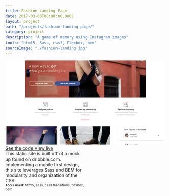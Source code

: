 ```yaml
---
title: Fashion Landing Page
date: 2017-03-03T08:00:00.000Z
layout: project
path: "/projects/fashion-landing-page/"
category: project
description: "A game of memory using Instagram images"
tools: "html5, Sass, css3, Flexbox, bem"
sourceImage: "./fashion-landing.jpg"
---
```


<div class="projects-container">
  <a target="_blank" href="https://rachelumunoz.github.io/dribbble-code-up-2/">
    <img id="project-image" src="./fashion-landing.jpg" alt="Fashion Landing Page thumbnail">
  </a>
  
  
  <div class="project-info" style="width:50%;">
    <div class="project-links">
      <a class="project-links__link" target="_blank" href="https://github.com/rachelumunoz/dribbble-code-up-2"> 
        <span class="text"> See the code </span>
        <span class="icon"> <i class="fa fa-code" aria-hidden="true"></i> </span>
      </a>
      <a class="project-links__link" target="_blank" href="https://rachelumunoz.github.io/dribbble-code-up-2/">
        <span class="text"> View live </span>
        <span class="icon"> <i class="fa fa-external-link" aria-hidden="true"></i> </span>
      </a>
    </div>  
    <div> This static site is built off of a mock up found on dribbble.com. Implementing a mobile first design, this site leverages Sass and BEM for modularity and organization of the CSS.
    </div>
    <div style="font-size:75%;">
      <strong>Tools used:</strong>
       html5, sass, css3 transitions, flexbox, bem
    </div>
  </div>
</div>
